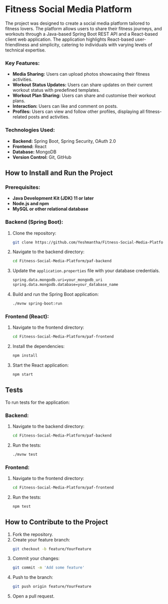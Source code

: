 # Fitness Social Media Platform

The project was designed to create a social media platform tailored to fitness lovers. The platform allows users to share their fitness journeys, and workouts through a Java-based Spring Boot REST API and a React-based client web application. The application highlights React-based user-friendliness and simplicity, catering to individuals with varying levels of technical expertise.

### Key Features:
- **Media Sharing:** Users can upload photos showcasing their fitness activities.
- **Workout Status Updates:** Users can share updates on their current workout status with predefined templates.
- **Workout Plan Sharing:** Users can share and customise their workout plans.
- **Interaction:** Users can like and comment on posts.
- **Profiles:** Users can view and follow other profiles, displaying all fitness-related posts and activities.

### Technologies Used:
- **Backend:** Spring Boot, Spring Security, OAuth 2.0
- **Frontend:** React
- **Database:** MongoDB
- **Version Control:** Git, GitHub

## How to Install and Run the Project

### Prerequisites:
- **Java Development Kit (JDK) 11 or later**
- **Node.js and npm**
- **MySQL or other relational database**

### Backend (Spring Boot):
1. Clone the repository:
    ```sh
    git clone https://github.com/Yeshmantha/Fitness-Social-Media-Platform.git
    ```
2. Navigate to the backend directory:
    ```sh
    cd Fitness-Social-Media-Platform/paf-backend
    ```
3. Update the `application.properties` file with your database credentials.
    ```sh
    spring.data.mongodb.uri=your_mongodb_uri
    spring.data.mongodb.database=your_database_name
    ```

5. Build and run the Spring Boot application:
    ```sh
    ./mvnw spring-boot:run
    ```

### Frontend (React):
1. Navigate to the frontend directory:
    ```sh
    cd Fitness-Social-Media-Platform/paf-frontend
    ```
2. Install the dependencies:
    ```sh
    npm install
    ```
3. Start the React application:
    ```sh
    npm start
    ```

## Tests

To run tests for the application:

### Backend:
1. Navigate to the backend directory:
    ```sh
    cd Fitness-Social-Media-Platform/paf-backend
    ```
2. Run the tests:
    ```sh
    ./mvnw test
    ```

### Frontend:
1. Navigate to the frontend directory:
    ```sh
    cd Fitness-Social-Media-Platform/paf-frontend
    ```
2. Run the tests:
    ```sh
    npm test
    ```

## How to Contribute to the Project

1. Fork the repository.
2. Create your feature branch:
    ```sh
    git checkout -b feature/YourFeature
    ```
3. Commit your changes:
    ```sh
    git commit -m 'Add some feature'
    ```
4. Push to the branch:
    ```sh
    git push origin feature/YourFeature
    ```
5. Open a pull request.
